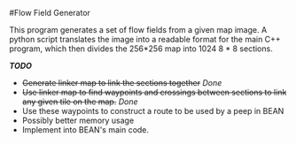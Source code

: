 #Flow Field Generator

This program generates a set of flow fields from a given map image.
A python script translates the image into a readable format for the main C++ program, which then divides the 256*256 map into 1024 8 * 8 sections.

***TODO***
- ~~Generate linker map to link the sections together~~ *Done*
- ~~Use linker map to find waypoints and crossings between sections to link any given tile on the map.~~ *Done*
- Use these waypoints to construct a route to be used by a peep in BEAN
- Possibly better memory usage
- Implement into BEAN's main code.